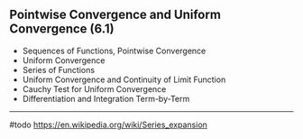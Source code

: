 ## Pointwise Convergence and Uniform Convergence (6.1)

- Sequences of Functions, Pointwise Convergence
- Uniform Convergence
- Series of Functions
- Uniform Convergence and Continuity of Limit Function
- Cauchy Test for Uniform Convergence
- Differentiation and Integration Term-by-Term




___


#todo  https://en.wikipedia.org/wiki/Series_expansion